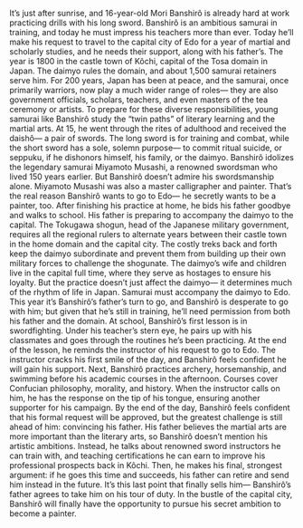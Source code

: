 It’s just after sunrise,  and 16-year-old Mori Banshirô is already hard at work  practicing drills with his long sword. Banshirô is an ambitious samurai  in training, and today he must impress  his teachers more than ever. Today he’ll make his request  to travel to the capital city of Edo for a year of martial  and scholarly studies, and he needs their support,  along with his father’s. The year is 1800 in the castle town  of Kôchi, capital of the Tosa domain in Japan. The daimyo rules the domain, and about  1,500 samurai retainers serve him. For 200 years,  Japan has been at peace, and the samurai, once primarily warriors,  now play a much wider range of roles— they are also government officials, scholars, teachers, and even masters  of the tea ceremony or artists. To prepare for these  diverse responsibilities, young samurai like Banshirô  study the “twin paths” of literary learning and the martial arts. At 15, he went through the rites  of adulthood and received the daishô— a pair of swords. The long sword is for training  and combat, while the short sword  has a sole, solemn purpose— to commit ritual suicide, or seppuku, if he dishonors himself, his family,  or the daimyo. Banshirô idolizes the legendary samurai  Miyamoto Musashi, a renowned swordsman  who lived 150 years earlier. But Banshirô doesn’t admire  his swordsmanship alone. Miyamoto Musashi was also  a master calligrapher and painter. That’s the real reason  Banshirô wants to go to Edo— he secretly wants to be a painter, too. After finishing his practice at home,  he bids his father goodbye and walks to school. His father is preparing to accompany  the daimyo to the capital. The Tokugawa shogun, head of the Japanese  military government, requires all the regional rulers  to alternate years between their castle town  in the home domain and the capital city. The costly treks back and forth  keep the daimyo subordinate and prevent them from building up  their own military forces to challenge the shogunate. The daimyo’s wife and children  live in the capital full time, where they serve as hostages  to ensure his loyalty. But the practice  doesn’t just affect the daimyo— it determines much of the rhythm  of life in Japan. Samurai must accompany the daimyo to Edo. This year it’s Banshirô’s father’s  turn to go, and Banshirô is desperate to go with him; but given that he’s still in training,  he’ll need permission from both his father and the domain. At school, Banshirô’s first lesson  is in swordfighting. Under his teacher’s stern eye,  he pairs up with his classmates and goes through the routines  he’s been practicing. At the end of the lesson, he reminds the  instructor of his request to go to Edo. The instructor cracks  his first smile of the day, and Banshirô feels confident  he will gain his support. Next, Banshirô practices archery,  horsemanship, and swimming before his academic courses  in the afternoon. Courses cover Confucian philosophy,  morality, and history. When the instructor calls on him, he has  the response on the tip of his tongue, ensuring another supporter  for his campaign. By the end of the day, Banshirô  feels confident that his formal request will be approved, but the greatest  challenge is still ahead of him: convincing his father. His father believes the martial arts  are more important than the literary arts, so Banshirô doesn’t mention  his artistic ambitions. Instead, he talks about renowned  sword instructors he can train with, and teaching certifications he can earn  to improve his professional prospects back in Kôchi. Then, he makes his final,  strongest argument: if he goes this time and succeeds,  his father can retire and send him instead in the future. It’s this last point  that finally sells him— Banshirô’s father agrees  to take him on his tour of duty. In the bustle of the capital city,  Banshirô will finally have the opportunity to pursue his secret ambition  to become a painter. 